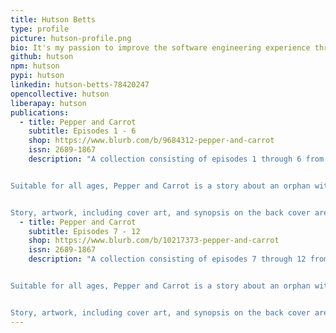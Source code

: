 ```yaml
---
title: Hutson Betts
type: profile
picture: hutson-profile.png
bio: It's my passion to improve the software engineering experience through advocacy, guidance, and the development of automation tooling.
github: hutson
npm: hutson
pypi: hutson
linkedin: hutson-betts-78420247
opencollective: hutson
liberapay: hutson
publications:
  - title: Pepper and Carrot
    subtitle: Episodes 1 - 6
    shop: https://www.blurb.com/b/9684312-pepper-and-carrot
    issn: 2689-1867
    description: "A collection consisting of episodes 1 through 6 from the amazing Pepper and Carrot webcomic, assembled here in a comic book style format.


Suitable for all ages, Pepper and Carrot is a story about an orphan witch and her cat living in the magical world of Hereva, a world full of potions, adventure, and strange creatures.


Story, artwork, including cover art, and synopsis on the back cover are all generously provided to the public by the Pepper and Carrot author, David Revoy, under the Creative Commons Attribution 4.0 license."
  - title: Pepper and Carrot
    subtitle: Episodes 7 - 12
    shop: https://www.blurb.com/b/10217373-pepper-and-carrot
    issn: 2689-1867
    description: "A collection consisting of episodes 7 through 12 from the amazing Pepper and Carrot webcomic, assembled here in a comic book style format.


Suitable for all ages, Pepper and Carrot is a story about an orphan witch and her cat living in the magical world of Hereva, a world full of potions, adventure, and strange creatures.


Story, artwork, including cover art, and synopsis on the back cover are all generously provided to the public by the Pepper and Carrot author, David Revoy, under the Creative Commons Attribution 4.0 license."
---
```

